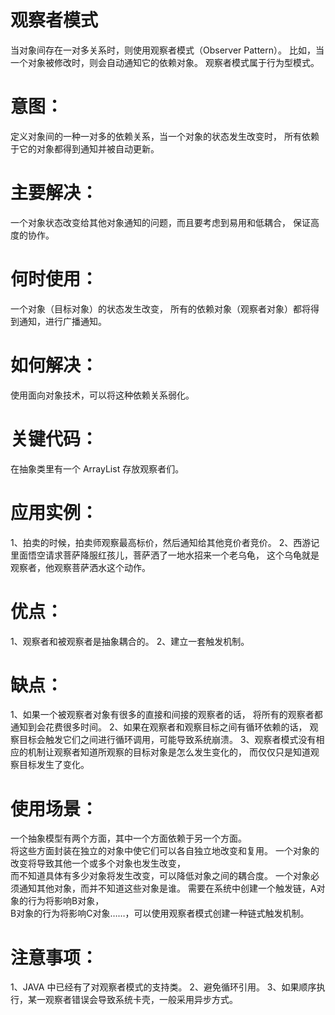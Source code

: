 # 观察者模式
当对象间存在一对多关系时，则使用观察者模式（Observer Pattern）。
比如，当一个对象被修改时，则会自动通知它的依赖对象。
观察者模式属于行为型模式。


# 意图：
定义对象间的一种一对多的依赖关系，当一个对象的状态发生改变时，
所有依赖于它的对象都得到通知并被自动更新。

# 主要解决：
一个对象状态改变给其他对象通知的问题，而且要考虑到易用和低耦合，
保证高度的协作。

# 何时使用：
一个对象（目标对象）的状态发生改变，
所有的依赖对象（观察者对象）都将得到通知，进行广播通知。

# 如何解决：
使用面向对象技术，可以将这种依赖关系弱化。

# 关键代码：
在抽象类里有一个 ArrayList 存放观察者们。

# 应用实例： 
1、拍卖的时候，拍卖师观察最高标价，然后通知给其他竞价者竞价。 
2、西游记里面悟空请求菩萨降服红孩儿，菩萨洒了一地水招来一个老乌龟，
这个乌龟就是观察者，他观察菩萨洒水这个动作。

# 优点： 
1、观察者和被观察者是抽象耦合的。 
2、建立一套触发机制。

# 缺点： 
1、如果一个被观察者对象有很多的直接和间接的观察者的话，
将所有的观察者都通知到会花费很多时间。 
2、如果在观察者和观察目标之间有循环依赖的话，
观察目标会触发它们之间进行循环调用，可能导致系统崩溃。 
3、观察者模式没有相应的机制让观察者知道所观察的目标对象是怎么发生变化的，
而仅仅只是知道观察目标发生了变化。

# 使用场景：
一个抽象模型有两个方面，其中一个方面依赖于另一个方面。  
将这些方面封装在独立的对象中使它们可以各自独立地改变和复用。
一个对象的改变将导致其他一个或多个对象也发生改变，  
而不知道具体有多少对象将发生改变，可以降低对象之间的耦合度。
一个对象必须通知其他对象，而并不知道这些对象是谁。
需要在系统中创建一个触发链，A对象的行为将影响B对象，  
B对象的行为将影响C对象……，可以使用观察者模式创建一种链式触发机制。
# 注意事项： 
1、JAVA 中已经有了对观察者模式的支持类。 
2、避免循环引用。 
3、如果顺序执行，某一观察者错误会导致系统卡壳，一般采用异步方式。